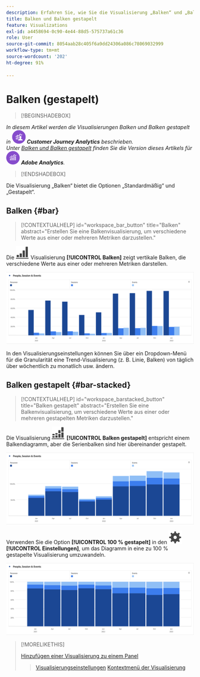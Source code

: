 ```yaml
---
description: Erfahren Sie, wie Sie die Visualisierung „Balken“ und „Balken gestapelt“ in Analysis Workspace verwenden.
title: Balken und Balken gestapelt
feature: Visualizations
exl-id: a4458694-0c90-4e44-88d5-575737a61c36
role: User
source-git-commit: 8054aab28c405f6a9dd24306a086c78069032999
workflow-type: tm+mt
source-wordcount: '202'
ht-degree: 91%

---
```


# Balken (gestapelt)

>[!BEGINSHADEBOX]

_In diesem Artikel werden die Visualisierungen Balken und Balken gestapelt in_ ![CustomerJourneyAnalytics](/help/assets/icons/CustomerJourneyAnalytics.svg) _**Customer Journey Analytics** beschrieben._<br/>_Unter [Balken und Balken gestapelt](https://experienceleague.adobe.com/de/docs/analytics/analyze/analysis-workspace/visualizations/bar) finden Sie die Version dieses Artikels für_ ![AdobeAnalytics](/help/assets/icons/AdobeAnalytics.svg) _**Adobe Analytics**._


>[!ENDSHADEBOX]

Die Visualisierung „Balken“ bietet die Optionen „Standardmäßig“ und „Gestapelt“.

## Balken {#bar}

<!-- markdownlint-disable MD034 -->

>[!CONTEXTUALHELP]
>id="workspace_bar_button"
>title="Balken"
>abstract="Erstellen Sie eine Balkenvisualisierung, um verschiedene Werte aus einer oder mehreren Metriken darzustellen."

<!-- markdownlint-enable MD034 -->



Die ![GraphBarVertical](/help/assets/icons/GraphBarVertical.svg) Visualisierung **[!UICONTROL Balken]** zeigt vertikale Balken, die verschiedene Werte aus einer oder mehreren Metriken darstellen.

![Vertikale Visualisierung Balken mit mehreren Metriken wie Seitenansichten, Besuche, Eintritte und Ausstiege.](assets/bar.png)

In den Visualisierungseinstellungen können Sie über ein Dropdown-Menü für die Granularität eine Trend-Visualisierung (z. B. Linie, Balken) von täglich über wöchentlich zu monatlich usw. ändern.

## Balken gestapelt {#bar-stacked}

<!-- markdownlint-disable MD034 -->

>[!CONTEXTUALHELP]
>id="workspace_barstacked_button"
>title="Balken gestapelt"
>abstract="Erstellen Sie eine Balkenvisualisierung, um verschiedene Werte aus einer oder mehreren gestapelten Metriken darzustellen."

<!-- markdownlint-enable MD034 -->


Die Visualisierung ![GraphBarVerticalStacked](/help/assets/icons/GraphBarVerticalStacked.svg) **[!UICONTROL Balken gestapelt]** entspricht einem Balkendiagramm, aber die Serienbalken sind hier übereinander gestapelt.

![Gestapeltes Balkendiagramm mit mehreren Metriken](assets/bar-stacked.png)

Verwenden Sie die Option **[!UICONTROL 100 % gestapelt]** in den ![Einstellung](/help/assets/icons/Setting.svg) **[!UICONTROL Einstellungen]**, um das Diagramm in eine zu 100 % gestapelte Visualisierung umzuwandeln.

![Ein 100 % gestapeltes Balkendiagramm.](assets/bar-stacked100.png)

>[!MORELIKETHIS]
>
>[Hinzufügen einer Visualisierung zu einem Panel](/help/analysis-workspace/visualizations/freeform-analysis-visualizations.md#add-visualizations-to-a-panel)
>>[Visualisierungseinstellungen](/help/analysis-workspace/visualizations/freeform-analysis-visualizations.md#settings)
>>[Kontextmenü der Visualisierung](/help/analysis-workspace/visualizations/freeform-analysis-visualizations.md#context-menu)
>

